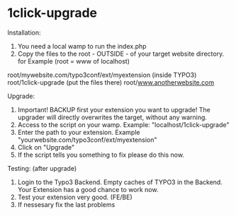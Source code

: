 # 1click-upgrade

Installation:
1. You need a local wamp to run the index.php
2. Copy the files to the root - OUTSIDE - of your target website directory.
for Example (root = www of localhost)

root/mywebsite.com/typo3conf/ext/myextension   (inside TYPO3)
root/1click-upgrade   			     	 (put the files there)
root/www.anotherwebsite.com

Upgrade:
1. Important! BACKUP first your extension you want to upgrade! The upgrader will directly overwrites the target, without any warning.
2. Access to the script on your wamp. Example: "localhost/1click-upgrade"
3. Enter the path to your extension. Example  "yourwebsite.com/typo3conf/ext/myextension"
4. Click on "Upgrade"
5. If the script tells you something to fix please do this now.

Testing: (after upgrade)
1. Login to the Typo3 Backend. Empty caches of TYPO3 in the Backend. Your Extension has a good chance to work now.
2. Test your extension very good. (FE/BE)
3. If nessesary fix the last problems




